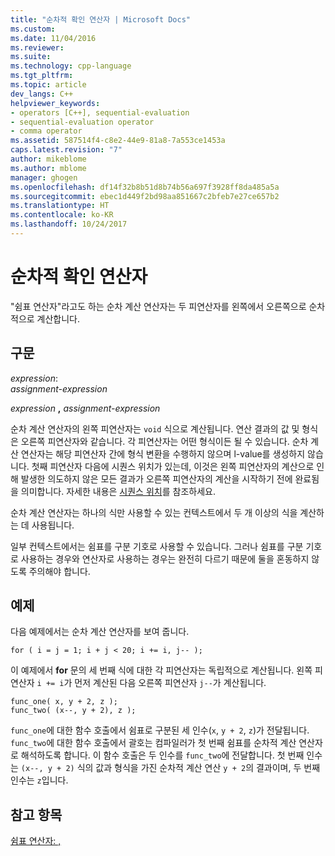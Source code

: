 ```yaml
---
title: "순차적 확인 연산자 | Microsoft Docs"
ms.custom: 
ms.date: 11/04/2016
ms.reviewer: 
ms.suite: 
ms.technology: cpp-language
ms.tgt_pltfrm: 
ms.topic: article
dev_langs: C++
helpviewer_keywords:
- operators [C++], sequential-evaluation
- sequential-evaluation operator
- comma operator
ms.assetid: 587514f4-c8e2-44e9-81a8-7a553ce1453a
caps.latest.revision: "7"
author: mikeblome
ms.author: mblome
manager: ghogen
ms.openlocfilehash: df14f32b8b51d8b74b56a697f3928ff8da485a5a
ms.sourcegitcommit: ebec1d449f2bd98aa851667c2bfeb7e27ce657b2
ms.translationtype: HT
ms.contentlocale: ko-KR
ms.lasthandoff: 10/24/2017
---
```

# <a name="sequential-evaluation-operator"></a>순차적 확인 연산자
"쉼표 연산자"라고도 하는 순차 계산 연산자는 두 피연산자를 왼쪽에서 오른쪽으로 순차적으로 계산합니다.  
  
## <a name="syntax"></a>구문  
 *expression*:  
 *assignment-expression*  
  
 *expression*  **,**  *assignment-expression*  
  
 순차 계산 연산자의 왼쪽 피연산자는 `void` 식으로 계산됩니다. 연산 결과의 값 및 형식은 오른쪽 피연산자와 같습니다. 각 피연산자는 어떤 형식이든 될 수 있습니다. 순차 계산 연산자는 해당 피연산자 간에 형식 변환을 수행하지 않으며 l-value를 생성하지 않습니다. 첫째 피연산자 다음에 시퀀스 위치가 있는데, 이것은 왼쪽 피연산자의 계산으로 인해 발생한 의도하지 않은 모든 결과가 오른쪽 피연산자의 계산을 시작하기 전에 완료됨을 의미합니다. 자세한 내용은 [시퀀스 위치](../c-language/c-sequence-points.md)를 참조하세요.  
  
 순차 계산 연산자는 하나의 식만 사용할 수 있는 컨텍스트에서 두 개 이상의 식을 계산하는 데 사용됩니다.  
  
 일부 컨텍스트에서는 쉼표를 구분 기호로 사용할 수 있습니다. 그러나 쉼표를 구분 기호로 사용하는 경우와 연산자로 사용하는 경우는 완전히 다르기 때문에 둘을 혼동하지 않도록 주의해야 합니다.  
  
## <a name="example"></a>예제  
 다음 예제에서는 순차 계산 연산자를 보여 줍니다.  
  
```  
for ( i = j = 1; i + j < 20; i += i, j-- );  
```  
  
 이 예제에서 **for** 문의 세 번째 식에 대한 각 피연산자는 독립적으로 계산됩니다. 왼쪽 피연산자 `i += i`가 먼저 계산된 다음 오른쪽 피연산자 `j--`가 계산됩니다.  
  
```  
func_one( x, y + 2, z );  
func_two( (x--, y + 2), z );  
```  
  
 `func_one`에 대한 함수 호출에서 쉼표로 구분된 세 인수(`x`, `y + 2`, `z`)가 전달됩니다. `func_two`에 대한 함수 호출에서 괄호는 컴파일러가 첫 번째 쉼표를 순차적 계산 연산자로 해석하도록 합니다. 이 함수 호출은 두 인수를 `func_two`에 전달합니다. 첫 번째 인수는 `(x--, y + 2)` 식의 값과 형식을 가진 순차적 계산 연산 `y + 2`의 결과이며, 두 번째 인수는 `z`입니다.  
  
## <a name="see-also"></a>참고 항목  
 [쉼표 연산자: ,](../cpp/comma-operator.md)